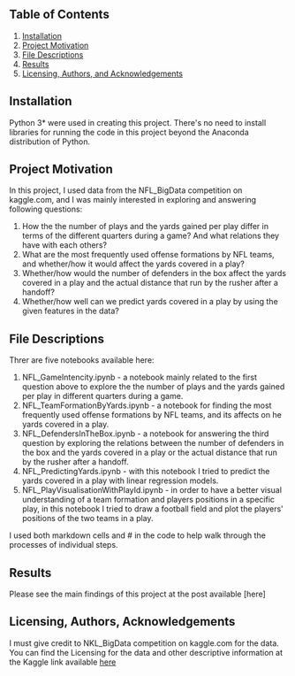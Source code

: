 ## Table of Contents

1. [Installation](#installation)
2. [Project Motivation](#motivation)
3. [File Descriptions](#files)
4. [Results](#results)
5. [Licensing, Authors, and Acknowledgements](#licensing)

## Installation <a name="installation"></a>

Python 3* were used in creating this project. There's no need to install libraries for running the code in this project beyond the Anaconda distribution of Python. 

## Project Motivation<a name="motivation"></a>

In this project, I used data from the NFL_BigData competition on kaggle.com, and I was mainly interested in exploring and answering following questions:

1. How the the number of plays and the yards gained per play differ in terms of the different quarters during a game? And what relations they have with each others?
2. What are the most frequently used offense formations by NFL teams, and whether/how it would affect the yards covered in a play?
3. Whether/how would the number of defenders in the box affect the yards covered in a play and the actual distance that run by the rusher after a handoff?
4. Whether/how well can we predict yards covered in a play by using the given features in the data? 

## File Descriptions <a name="files"></a>

Threr are five notebooks available here:

1. NFL_GameIntencity.ipynb - a notebook mainly related to the first question above to explore the the number of plays and the yards gained per play in different quarters during a game.
2. NFL_TeamFormationByYards.ipynb - a notebook for finding the most frequently used offense formations by NFL teams, and its affects on he yards covered in a play.
3. NFL_DefendersInTheBox.ipynb - a notebook for answering the third question by exploring the relations between the number of defenders in the box and the yards covered in a play or the actual distance that run by the rusher after a handoff.
4. NFL_PredictingYards.ipynb - with this notebook I tried to predict the yards covered in a play with linear regression models. 
5. NFL_PlayVisualisationWithPlayId.ipynb - in order to have a better visual understanding of a team formation and players positions in a specific play, in this notebook I tried to draw a football field and plot the players' positions of the two teams in a play.

I used both markdown cells and # in the code to help walk through the processes of individual steps.

## Results<a name="results"></a>

Please see the main findings of this project at the post available [here]

## Licensing, Authors, Acknowledgements<a name="licensing"></a>

I must give credit to NKL_BigData competition on kaggle.com for the data. You can find the Licensing for the data and other descriptive information at the Kaggle link available [here](https://www.kaggle.com/c/nfl-big-data-bowl-2020/data) 
